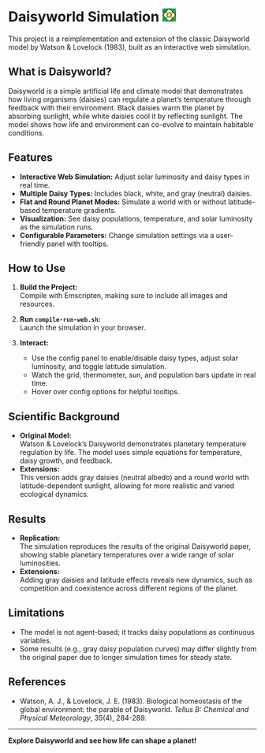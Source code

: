 # Daisyworld Simulation ![White Daisy](images/white_daisy.png)

This project is a reimplementation and extension of the classic Daisyworld model by Watson & Lovelock (1983), built as an interactive web simulation.

## What is Daisyworld?

Daisyworld is a simple artificial life and climate model that demonstrates how living organisms (daisies) can regulate a planet’s temperature through feedback with their environment. Black daisies warm the planet by absorbing sunlight, while white daisies cool it by reflecting sunlight. The model shows how life and environment can co-evolve to maintain habitable conditions.

## Features

- **Interactive Web Simulation:** Adjust solar luminosity and daisy types in real time.
- **Multiple Daisy Types:** Includes black, white, and gray (neutral) daisies.
- **Flat and Round Planet Modes:** Simulate a world with or without latitude-based temperature gradients.
- **Visualization:** See daisy populations, temperature, and solar luminosity as the simulation runs.
- **Configurable Parameters:** Change simulation settings via a user-friendly panel with tooltips.

## How to Use

1. **Build the Project:**  
   Compile with Emscripten, making sure to include all images and resources.

2. **Run `compile-run-web.sh`:**  
   Launch the simulation in your browser.

3. **Interact:**  
   - Use the config panel to enable/disable daisy types, adjust solar luminosity, and toggle latitude simulation.
   - Watch the grid, thermometer, sun, and population bars update in real time.
   - Hover over config options for helpful tooltips.

## Scientific Background

- **Original Model:**  
  Watson & Lovelock’s Daisyworld demonstrates planetary temperature regulation by life. The model uses simple equations for temperature, daisy growth, and feedback.
- **Extensions:**  
  This version adds gray daisies (neutral albedo) and a round world with latitude-dependent sunlight, allowing for more realistic and varied ecological dynamics.

## Results

- **Replication:**  
  The simulation reproduces the results of the original Daisyworld paper, showing stable planetary temperatures over a wide range of solar luminosities.
- **Extensions:**  
  Adding gray daisies and latitude effects reveals new dynamics, such as competition and coexistence across different regions of the planet.

## Limitations

- The model is not agent-based; it tracks daisy populations as continuous variables.
- Some results (e.g., gray daisy population curves) may differ slightly from the original paper due to longer simulation times for steady state.

## References

- Watson, A. J., & Lovelock, J. E. (1983). Biological homeostasis of the global environment: the parable of Daisyworld. *Tellus B: Chemical and Physical Meteorology*, 35(4), 284-289.

---

**Explore Daisyworld and see how life can shape a planet!**